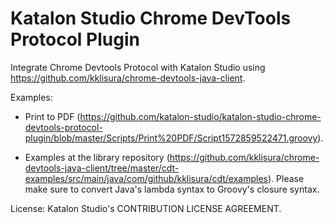 # Katalon Studio Chrome DevTools Protocol Plugin

Integrate Chrome Devtools Protocol with Katalon Studio using https://github.com/kklisura/chrome-devtools-java-client.

Examples:

* Print to PDF (https://github.com/katalon-studio/katalon-studio-chrome-devtools-protocol-plugin/blob/master/Scripts/Print%20PDF/Script1572859522471.groovy).

* Examples at the library repository (https://github.com/kklisura/chrome-devtools-java-client/tree/master/cdt-examples/src/main/java/com/github/kklisura/cdt/examples). Please make sure to convert Java's lambda syntax to Groovy's closure syntax.

License: Katalon Studio's CONTRIBUTION LICENSE AGREEMENT.
